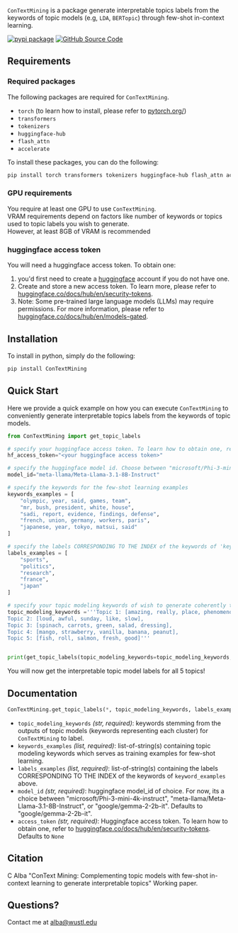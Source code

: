 `ConTextMining` is a package generate interpretable topics labels from the keywords of topic models (e.g, `LDA`, `BERTopic`) through few-shot in-context learning. 


[![pypi package](https://img.shields.io/badge/pypi_package-v0.0.2-brightgreen)](https://pypi.org/project/ConTextMining/) [![GitHub Source Code](https://img.shields.io/badge/github_source_code-source_code?logo=github&color=green)](https://github.com/cja5553/ConTextMining) 


## Requirements  
### Required packages
The following packages are required for `ConTextMining`. 

- `torch` (to learn how to install, please refer to [pytorch.org/](https://pytorch.org/))
- `transformers`
- `tokenizers`
- `huggingface-hub`
- `flash_attn`
- `accelerate`

To install these packages, you can do the following:

```bash
pip install torch transformers tokenizers huggingface-hub flash_attn accelerate
```

### GPU requirements
You require at least one GPU to use `ConTextMining`.  
VRAM requirements depend on factors like number of keywords or topics used to topic labels you wish to generate.  
However, at least 8GB of VRAM is recommended

### huggingface access token
You will need a huggingface access token. To obtain one:  
1. you'd first need to create a [huggingface](https://huggingface.co) account if you do not have one. 
2. Create and store a new access token. To learn more, please refer to [huggingface.co/docs/hub/en/security-tokens](https://huggingface.co/docs/hub/en/security-tokens).  
3. Note: Some pre-trained large language models (LLMs) may require permissions. For more information, please refer to [huggingface.co/docs/hub/en/models-gated](https://huggingface.co/docs/hub/en/models-gated).  



## Installation
To install in python, simply do the following: 
```bash
pip install ConTextMining
```

## Quick Start
Here we provide a quick example on how you can execute `ConTextMining` to conveniently generate interpretable topics labels from the keywords of topic models. 
```python
from ConTextMining import get_topic_labels

# specify your huggingface access token. To learn how to obtain one, refer to huggingface.co/docs/hub/en/security-tokens
hf_access_token="<your huggingface access token>" 

# specify the huggingface model id. Choose between "microsoft/Phi-3-mini-4k-instruct", "meta-llama/Meta-Llama-3.1-8B-Instruct" or "google/gemma-2-2b-it"
model_id="meta-llama/Meta-Llama-3.1-8B-Instruct"

# specify the keywords for the few-shot learning examples
keywords_examples = [
    "olympic, year, said, games, team",
    "mr, bush, president, white, house",
    "sadi, report, evidence, findings, defense",
    "french, union, germany, workers, paris",
    "japanese, year, tokyo, matsui, said"
]

# specify the labels CORRESPONDING TO THE INDEX of the keywords of 'keyword_examples' above. 
labels_examples = [
    "sports",
    "politics",
    "research",
    "france",
    "japan"
]

# specify your topic modeling keywords of wish to generate coherently topic labels. 
topic_modeling_keywords ='''Topic 1: [amazing, really, place, phenomenon, pleasant],
Topic 2: [loud, awful, sunday, like, slow],
Topic 3: [spinach, carrots, green, salad, dressing],
Topic 4: [mango, strawberry, vanilla, banana, peanut],
Topic 5: [fish, roll, salmon, fresh, good]'''


print(get_topic_labels(topic_modeling_keywords=topic_modeling_keywords, keywords_examples=keywords_examples, labels_examples=labels_examples, model_id=model_id, access_token=hf_access_token))
```
You will now get the interpretable topic model labels for all 5 topics! 

## Documentation

```python
ConTextMining.get_topic_labels(*, topic_modeling_keywords, labels_examples,keywords_examples, model_id, access_token)
```

- `topic_modeling_keywords` *(str, required)*: keywords stemming from the outputs of topic models (keywords representing each cluster) for `ConTextMining` to label.  
- `keywords_examples` *(list, required)*: list-of-string(s) containing topic modeling keywords which serves as training examples for few-shot learning.  
- `labels_examples` *(list, required)*: list-of-string(s) containing the labels CORRESPONDING TO THE INDEX of the keywords of `keyword_examples` above.   
- `model_id` *(str, required)*: huggingface model_id of choice. For now, its a choice between "microsoft/Phi-3-mini-4k-instruct", "meta-llama/Meta-Llama-3.1-8B-Instruct", or "google/gemma-2-2b-it". Defaults to "google/gemma-2-2b-it".  
- `access_token` *(str, required)*: Huggingface access token. To learn how to obtain one, refer to [huggingface.co/docs/hub/en/security-tokens](https://huggingface.co/docs/hub/en/security-tokens). Defaults to `None`


## Citation
C Alba "ConText Mining: Complementing topic models with few-shot in-context learning to generate interpretable topics" Working paper. 

## Questions?

Contact me at [alba@wustl.edu](mailto:alba@wustl.edu)
